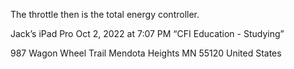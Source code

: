 The throttle then is the total energy controller. 




Jack’s iPad Pro
Oct 2, 2022 at 7:07 PM
“CFI Education  - Studying”


987 Wagon Wheel Trail
Mendota Heights MN 55120
United States